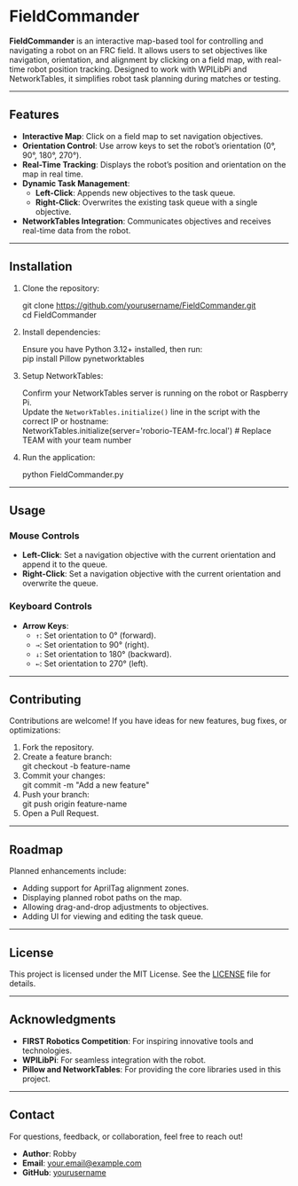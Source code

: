 # FieldCommander

**FieldCommander** is an interactive map-based tool for controlling and navigating a robot on an FRC field. It allows users to set objectives like navigation, orientation, and alignment by clicking on a field map, with real-time robot position tracking. Designed to work with WPILibPi and NetworkTables, it simplifies robot task planning during matches or testing.

---

## Features

- **Interactive Map**: Click on a field map to set navigation objectives.
- **Orientation Control**: Use arrow keys to set the robot’s orientation (0°, 90°, 180°, 270°).
- **Real-Time Tracking**: Displays the robot’s position and orientation on the map in real time.
- **Dynamic Task Management**:
  - **Left-Click**: Appends new objectives to the task queue.
  - **Right-Click**: Overwrites the existing task queue with a single objective.
- **NetworkTables Integration**: Communicates objectives and receives real-time data from the robot.

---

## Installation

1. Clone the repository:

   git clone https://github.com/yourusername/FieldCommander.git  
   cd FieldCommander

2. Install dependencies:

   Ensure you have Python 3.12+ installed, then run:  
   pip install Pillow pynetworktables

3. Setup NetworkTables:

   Confirm your NetworkTables server is running on the robot or Raspberry Pi.  
   Update the `NetworkTables.initialize()` line in the script with the correct IP or hostname:  
   NetworkTables.initialize(server='roborio-TEAM-frc.local')  # Replace TEAM with your team number

4. Run the application:

   python FieldCommander.py

---

## Usage

### Mouse Controls
- **Left-Click**: Set a navigation objective with the current orientation and append it to the queue.
- **Right-Click**: Set a navigation objective with the current orientation and overwrite the queue.

### Keyboard Controls
- **Arrow Keys**:
  - `↑`: Set orientation to 0° (forward).
  - `→`: Set orientation to 90° (right).
  - `↓`: Set orientation to 180° (backward).
  - `←`: Set orientation to 270° (left).

---

## Contributing

Contributions are welcome! If you have ideas for new features, bug fixes, or optimizations:  
1. Fork the repository.  
2. Create a feature branch:  
   git checkout -b feature-name  
3. Commit your changes:  
   git commit -m "Add a new feature"  
4. Push your branch:  
   git push origin feature-name  
5. Open a Pull Request.

---

## Roadmap

Planned enhancements include:
- Adding support for AprilTag alignment zones.
- Displaying planned robot paths on the map.
- Allowing drag-and-drop adjustments to objectives.
- Adding UI for viewing and editing the task queue.

---

## License

This project is licensed under the MIT License. See the [LICENSE](LICENSE) file for details.

---

## Acknowledgments

- **FIRST Robotics Competition**: For inspiring innovative tools and technologies.
- **WPILibPi**: For seamless integration with the robot.
- **Pillow and NetworkTables**: For providing the core libraries used in this project.

---

## Contact

For questions, feedback, or collaboration, feel free to reach out!

- **Author**: Robby  
- **Email**: your.email@example.com  
- **GitHub**: [yourusername](https://github.com/yourusername)
